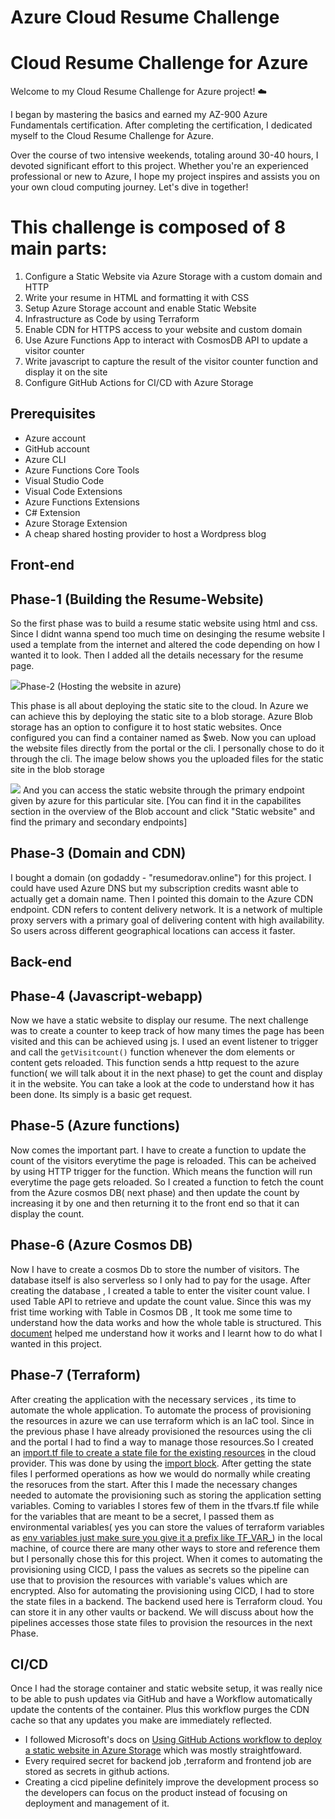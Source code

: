 # Azure Cloud Resume Challenge

# Cloud Resume Challenge for Azure

Welcome to my Cloud Resume Challenge for Azure project! ☁️

I began by mastering the basics and earned my AZ-900 Azure Fundamentals certification. After completing the certification, I dedicated myself to the Cloud Resume Challenge for Azure.

Over the course of two intensive weekends, totaling around 30-40 hours, I devoted significant effort to this project. Whether you're an experienced professional or new to Azure, I hope my project inspires and assists you on your own cloud computing journey. Let's dive in together!

# This challenge is composed of 8 main parts:

1. Configure a Static Website via Azure Storage with a custom domain and HTTP
2. Write your resume in HTML and formatting it with CSS
3. Setup Azure Storage account and enable Static Website
4. Infrastructure as Code by using Terraform
5. Enable CDN for HTTPS access to your website and custom domain
6. Use Azure Functions App to interact with CosmosDB API to update a visitor counter
7. Write javascript to capture the result of the visitor counter function and display it on the site
8. Configure GitHub Actions for CI/CD with Azure Storage


## Prerequisites
- Azure account
- GitHub account
- Azure CLI
- Azure Functions Core Tools
- Visual Studio Code
- Visual Code Extensions
- Azure Functions Extensions
- C# Extension
- Azure Storage Extension
- A cheap shared hosting provider to host a Wordpress blog

## Front-end
## Phase-1 (Building the Resume-Website)
<p>So the first phase was to build a resume static website using html and css. Since I didnt wanna spend too much time on desinging the resume website I used a template from the internet and altered the code depending on how I wanted it to look. Then I added all the details necessary for the resume page.</p>
<img src="https://github.com/DorAvissar/ResumeChallenge-/blob/main/frontend/frontscreen.jpg>
This is the result of the staic resume page.

## Phase-2 (Hosting the website in azure)
<p>This phase is all about deploying the static site to the cloud. In Azure we can achieve this by deploying the static site to a blob storage. Azure Blob storage has an option to configure it to host static websites. Once configured you can find a container named as $web. Now you can upload the website files directly from the portal or the cli. I personally chose to do it through the cli. The image below shows you the uploaded files for the static site in the blob storage</p>
<img src="https://github.com/DorAvissar/ResumeChallenge-/blob/main/frontend/WEB.jpg">
And you can access the static website through the primary endpoint given by azure for this particular site. [You can find it in the capabilites section in the overview of the Blob account and click "Static website" and find the primary and secondary endpoints]

## Phase-3 (Domain and CDN)
I bought a domain (on godaddy - "resumedorav.online") for this project. I could have used Azure DNS but my subscription credits wasnt able to actually get a domain name. Then I pointed this domain to the Azure CDN endpoint. CDN refers to content delivery network. It is a network of multiple proxy servers with a primary goal of delivering content with high availability. So users across different geographical locations can access it faster.
  

## Back-end
## Phase-4 (Javascript-webapp)
Now we have a static website to display our resume. The next challenge was to create a counter to keep track of how many times the page has been visited and this can be achieved using js. 
I used an event listener to trigger and call the `getVisitcount()` function whenever the dom elements or content gets reloaded. This function sends a http request to the azure function( we will talk about it in the next phase) to get the count and display it in the website. You can take a look at the code to understand how it has been done. Its simply is a basic get request.

## Phase-5 (Azure functions)
Now comes the important part. I have to create a function to update the count of the visitors everytime the page is reloaded. This can be acheived by using HTTP trigger for the function. Which means the function will run everytime the page gets reloaded. So I created a function to fetch the count from the Azure cosmos DB( next phase) and then update the count by increasing it by one and then returning it to the front end so that it can display the count. 

## Phase-6 (Azure Cosmos DB)
Now I have to create a cosmos Db to store the number of visitors. The database itself is also serverless so I only had to pay for the usage. After creating the database , I created a table to enter the visiter count value. I used Table API to retrieve and update the count value. Since this was my frist time working with Table in Cosmos DB , It took me some time to understand how the data works and how the whole table is structured. This <a href="https://learn.microsoft.com/en-us/azure/cosmos-db/table/quickstart-python?tabs=azure-portal"> document</a> helped me understand how it works and I learnt how to do what I wanted in this project.

## Phase-7 (Terraform)
After creating the application with the necessary services , its time to automate the whole application. To automate the process of provisioning the resources in azure we can use terraform which is an IaC tool. Since in the previous phase I have already provisioned the resources using the cli and the portal I had to find a way to manage those resources.So I created an <a href="https://developer.hashicorp.com/terraform/language/import">import.tf file to create a state file for the existing resources</a> in the cloud provider. This was done by using the <a href="https://developer.hashicorp.com/terraform/language/import">import block</a>. After getting the state files I performed operations as how we would do normally while creating the resoruces from the start. After this I made the necessary changes needed to automate the provisioning such as storing the application setting variables. Coming to variables I stores few of them in the tfvars.tf file while for the variables that are meant to be a secret, I passed them as environmental variables( yes you can store the values of terraform variables as <a href="https://awstip.com/managing-secrets-on-terraform-71ed245a455f">env variables just make sure you give it a prefix like TF_VAR_<variable-name></a>) in the local machine, of cource there are many other ways to store and reference them but I personally chose this for this project. When it comes to automating the provisioning using CICD, I pass the values as secrets so the pipeline can use that to provision the resources with variable's values which are encrypted. Also for automating the provisioning using CICD, I had to store the state files in a backend. The backend used here is Terraform cloud. You can store it in any other vaults or backend. We will discuss about how the pipelines accesses those state files to provision the resources in the next Phase.

## CI/CD
Once I had the storage container and static website setup, it was really nice to be able to push updates via GitHub and have a Workflow automatically update the contents of the container. Plus this workflow purges the CDN cache so that any updates you make are immediately reflected.
- I followed Microsoft's docs on [Using GitHub Actions workflow to deploy a static website in Azure Storage](https://learn.microsoft.com/en-us/azure/storage/blobs/storage-blobs-static-site-github-actions?tabs=userlevel) which was mostly straightfoward. 
- Every required secret for backend job ,terraform and frontend job are stored as secrets in github actions. 
- Creating a cicd pipeline definitely improve the development process so the developers can focus on the product instead of focusing on deployment and management of it.

